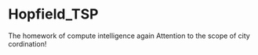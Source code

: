 # Hopfield_TSP
The homework of compute intelligence again
Attention to the scope of city cordination!
